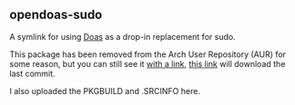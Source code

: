 ## opendoas-sudo
A symlink for using [Doas](https://github.com/Duncaen/OpenDoas) as a drop-in replacement for sudo.

This package has been removed from the Arch User Repository (AUR) for some reason, but you can still see it [with a link](https://aur.archlinux.org/cgit/aur.git/tree/?h=opendoas-sudo&id=dd0558b5553d79b825964fdbdf8af3e53787bad1), [this link](https://aur.archlinux.org/cgit/aur.git/snapshot/aur-dd0558b5553d79b825964fdbdf8af3e53787bad1.tar.gz) will download the last commit.

I also uploaded the PKGBUILD and .SRCINFO here.
